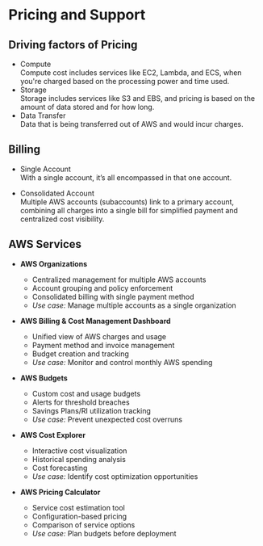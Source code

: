 # Pricing and Support

## Driving factors of Pricing
* Compute  
Compute cost includes services like EC2, Lambda, and ECS, when you're charged based on the processing power and time used.  
* Storage  
Storage includes services like S3 and EBS, and pricing is based on the amount of data stored and for how long.  
* Data Transfer  
Data that is being transferred out of AWS and would incur charges.

## Billing
* Single Account  
With a single account, it’s all encompassed in that one account.

* Consolidated Account  
Multiple AWS accounts (subaccounts) link to a primary account, combining all charges into a single bill for simplified payment and centralized cost visibility.

## AWS Services  
* __AWS Organizations__
    - Centralized management for multiple AWS accounts
    - Account grouping and policy enforcement
    - Consolidated billing with single payment method
    - *Use case:* Manage multiple accounts as a single organization

* __AWS Billing & Cost Management Dashboard__
    - Unified view of AWS charges and usage
    - Payment method and invoice management
    - Budget creation and tracking
    - *Use case:* Monitor and control monthly AWS spending

* __AWS Budgets__
    - Custom cost and usage budgets
    - Alerts for threshold breaches
    - Savings Plans/RI utilization tracking
    - *Use case:* Prevent unexpected cost overruns

* __AWS Cost Explorer__
    - Interactive cost visualization
    - Historical spending analysis
    - Cost forecasting
    - *Use case:* Identify cost optimization opportunities

* __AWS Pricing Calculator__
    - Service cost estimation tool
    - Configuration-based pricing
    - Comparison of service options
    - *Use case:* Plan budgets before deployment